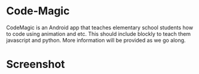 # Code-Magic
CodeMagic is an Android app that teaches elementary school students how to code using animation and etc.  This should include blockly to teach them javascript and python.  More information will be provided as we go along.
# Screenshot

